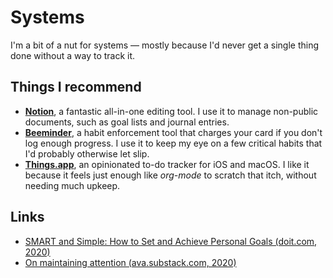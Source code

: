 # Systems

I'm a bit of a nut for systems — mostly because I'd never get a single thing done without a way to track it.

## Things I recommend
- [**Notion**](https://notion.so/), a fantastic all-in-one editing tool. I use it to manage non-public documents, such as goal lists and journal entries.
- [**Beeminder**](https://beeminder.com/), a habit enforcement tool that charges your card if you don't log enough progress. I use it to keep my eye on a few critical habits that I'd probably otherwise let slip.
- [**Things.app**](https://culturedcode.com/things/), an opinionated to-do tracker for iOS and macOS. I like it because it feels just enough like _org-mode_ to scratch that itch, without needing much upkeep.

## Links
- [SMART and Simple: How to Set and Achieve Personal Goals (doit.com, 2020)](https://blog.doit.io/goal-setting/#a-simple-system-for-goal-setting)
- [On maintaining attention (ava.substack.com, 2020)](https://ava.substack.com/p/on-maintaining-attention)